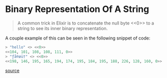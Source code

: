 # Binary Representation Of A String

> A common trick in Elixir is to concatenate the null byte <<0>> to a string
> to see its inner binary representation.

A couple example of this can be seen in the following snippet of code:

```elixir
> "hello" <> <<0>>
<<104, 101, 108, 108, 111, 0>>
> "ƒå®øü†" <> <<0>>
<<198, 146, 195, 165, 194, 174, 195, 184, 195, 188, 226, 128, 160, 0>>
```

[source](http://elixir-lang.org/getting-started/binaries-strings-and-char-lists.html)
